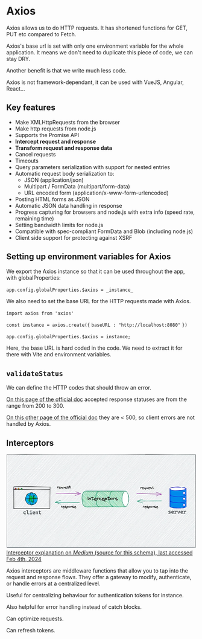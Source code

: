 # Axios

Axios allows us to do HTTP requests. It has shortened functions for GET, PUT etc compared to Fetch.

Axios's base url is set with only one environment variable for the whole application. It means we don't need to duplicate this piece of code, we can stay DRY.

Another benefit is that we write much less code.

Axios is not framework-dependant, it can be used with VueJS, Angular, React...

## Key features

- Make XMLHttpRequests from the browser
- Make http requests from node.js
- Supports the Promise API
- **Intercept request and response**
- **Transform request and response data**
- Cancel requests
- Timeouts
- Query parameters serialization with support for nested entries
- Automatic request body serialization to:
  - JSON (application/json)
  - Multipart / FormData (multipart/form-data)
  - URL encoded form (application/x-www-form-urlencoded)
- Posting HTML forms as JSON
- Automatic JSON data handling in response
- Progress capturing for browsers and node.js with extra info (speed rate, remaining time)
- Setting bandwidth limits for node.js
- Compatible with spec-compliant FormData and Blob (including node.js)
- Client side support for protecting against XSRF

## Setting up environment variables for Axios

We export the Axios instance so that it can be used throughout the app, with globalProperties:

`app.config.globalProperties.$axios = _instance_`

We also need to set the base URL for the HTTP requests made with Axios.

`import axios from 'axios'`

`const instance = axios.create({`
`baseURL : "http://localhost:8080"`
`})`

`app.config.globalProperties.$axios = instance;`

Here, the base URL is hard coded in the code. We need to extract it for there with Vite and environment variables.

## `validateStatus`

We can define the HTTP codes that should throw an error.

[On this page of the official doc](https://axios-http.com/docs/req_config) accepted response statuses are from the range from 200 to 300.

[On this other page of the official doc](https://axios-http.com/docs/handling_errors) they are < 500, so client errors are not handled by Axios.

## Interceptors

![Interceptor schema](../../../images/technical-stack/frontend/frontend-dependencies/axios/axios_01.png)
[Interceptor explanation on _Medium_ (source for this schema), last accessed Feb 4th, 2024](https://medium.com/@barisberkemalkoc/axios-interceptor-intelligent-db46653b7303)

Axios interceptors are middleware functions that allow you to tap into the request and response flows. They offer a gateway to modify, authenticate, or handle errors at a centralized level.

Useful for centralizing behaviour for authentication tokens for instance.

Also helpful for error handling instead of catch blocks.

Can optimize requests.

Can refresh tokens.
